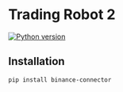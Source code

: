 # Trading Robot 2
[![Python version](https://img.shields.io/pypi/pyversions/binance-connector)](https://www.python.org/downloads/)

## Installation

```bash
pip install binance-connector
```
